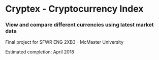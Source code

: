 # Cryptex - Cryptocurrency Index
### View and compare different currencies using latest market data 

Final project for SFWR ENG 2XB3 - McMaster University 

Estimated completion: April 2018
